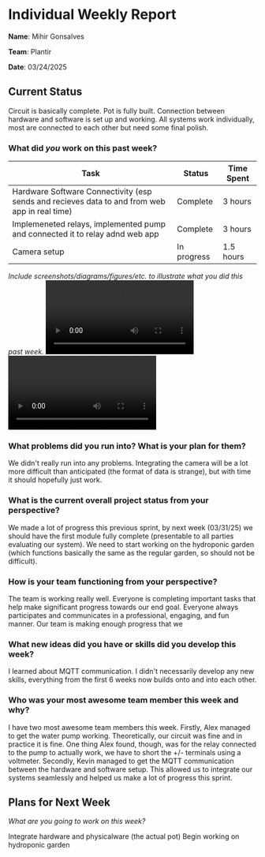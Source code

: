 # Individual Weekly Report

**Name**: Mihir Gonsalves

**Team**: Plantir

**Date**: 03/24/2025

## Current Status
Circuit is basically complete. Pot is fully built. Connection between hardware and software is set up and working. All systems work individually, most are connected to each other but need some final polish.

### What did _you_ work on this past week?

| Task | Status | Time Spent | 
| ---- | ------ | ---------- |
|   Hardware Software Connectivity (esp sends and recieves data to and from web app in real time)  |    Complete    |      3 hours      |
|   Implemeneted relays, implemented pump and connected it to relay adnd web app   |    Complete    |      3 hours      |
|   Camera setup   |    In progress    |      1.5 hours      |

*Include screenshots/diagrams/figures/etc. to illustrate what you did this past week.*
![Relay implementation for Grow Light and Water Pump](./assets/Camera_Test.mov)
![Relay implementation for Grow Light and Water Pump](./assets/Demo3.mov)

### What problems did you run into? What is your plan for them?
We didn't really run into any problems. Integrating the camera will be a lot more difficult than anticipated (the format of data is strange), but with time it should hopefully just work.


### What is the current overall project status from your perspective? 
We made a lot of progress this previous sprint, by next week (03/31/25) we should have the first module fully complete (presentable to all parties evaluating our system). We need to start working on the hydroponic garden (which functions basically the same as the regular garden, so should not be difficult). 


### How is your team functioning from your perspective?
The team is working really well. Everyone is completing important tasks that help make significant progress towards our end goal. Everyone always participates and communicates in a professional, engaging, and fun manner. Our team is making enough progress that we 


### What new ideas did you have or skills did you develop this week?
I learned about MQTT communication. I didn't necessarily develop any new skills, everything from the first 6 weeks now builds onto and into each other.


### Who was your most awesome team member this week and why?
I have two most awesome team members this week. 
Firstly, Alex managed to get the water pump working. Theoretically, our circuit was fine and in practice it is fine. One thing Alex found, though, was for the relay connected to the pump to actually work, we have to short the +/- terminals using a voltmeter. 
Secondly, Kevin managed to get the MQTT communication between the hardware and software setup. This allowed us to integrate our systems seamlessly and helped us make a lot of progress this sprint.

## Plans for Next Week
*What are you going to work on this week?*

Integrate hardware and physicalware (the actual pot)
Begin working on hydroponic garden
